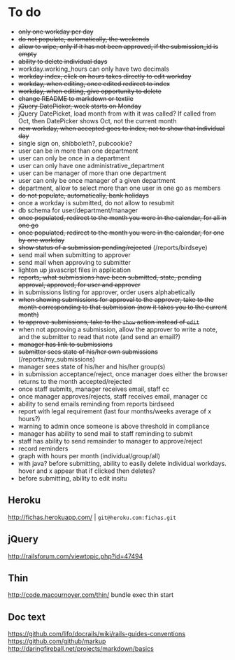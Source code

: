 
# To do
* ~~only one workday per day~~
* ~~do not populate, automatically, the weekends~~
* ~~allow to wipe, only if it has not been approved, if the submission_id is empty~~
* ~~ability to delete individual days~~
* workday.working_hours can only have two decimals
* ~~workday index, click on hours takes directly to edit workday~~
* ~~workday, when editing, once edited redirect to index~~
* ~~workday, when editing, give opportunity to delete~~
* ~~change README to markdown or textile~~
* ~~jQuery DatePicker, week starts on Monday~~
* jQuery DatePicket, load month from with it was called? If called from Oct, then DatePicker shows Oct, not the current month
* ~~new workday, when accepted goes to index, not to show that individual day~~
* single sign on, shibboleth?, pubcookie?
* user can be in more than one department
* user can only be once in a department
* user can only have one administrative_department
* user can be manager of more than one department
* user can only be once manager of a given department
* department, allow to select more than one user in one go as members
* ~~do not populate, automatically, bank holidays~~
* once a workday is submitted, do not allow to resubmit
* db schema for user/department/manager
* ~~once populated, redirect to the month you were in the calendar, for all in one go~~
* ~~once populated, redirect to the month you were in the calendar, for one by one workday~~
* ~~show status of a submission pending/rejected~~ (/reports/birdseye)
* send mail when submitting to approver
* send mail when approving to submitter
* lighten up javascript files in application
* ~~reports, what submissions have been submitted, state, pending approval, approved, for user and approver~~
* in submissions listing for approver, order users alphabetically
* ~~when showing submissions for approval to the approver, take to the month corresponding to that submission (now it takes you to the current month)~~
* ~~to approve submissions, take to the `show` action instead of `edit`~~
* when not approving a submission, allow the approver to write a note, and the submitter to read that note (and send an email?)
* ~~manager has link to submissions~~
* ~~submitter sees state of his/her own submissions~~ (/reports/my_submissions)
* manager sees state of his/her and his/her group(s)
* in submission acceptance/reject, once manager does either the browser returns to the month accepted/rejected
* once staff submits, manager receives email, staff cc
* once manager approves/rejects, staff receives email, manager cc
* ability to send emails reminding from reports birdseed
* report with legal requirement (last four months/weeks average of x hours?)
* warning to admin once someone is above threshold in compliance
* manager has ability to send mail to staff reminding to submit
* staff has ability to send remainder to manager to approve/reject
* record reminders
* graph with hours per month (individual/group/all)
* with java? before submitting, ability to easily delete individual workdays. hover and x appear that if clicked then deletes?
* before submitting, ability to edit insitu

## Heroku
http://fichas.herokuapp.com/ | `git@heroku.com:fichas.git`

## jQuery
http://railsforum.com/viewtopic.php?id=47494

## Thin
http://code.macournoyer.com/thin/
bundle exec thin start

## Doc text
https://github.com/lifo/docrails/wiki/rails-guides-conventions
https://github.com/github/markup
http://daringfireball.net/projects/markdown/basics
